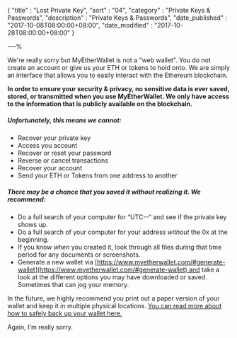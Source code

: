 {
"title"       : "Lost Private Key",
"sort"        : "04",
"category"    : "Private Keys & Passwords",
"description" : "Private Keys & Passwords",
"date_published" : "2017-10-08T08:00:00+08:00",
"date_modified"  : "2017-10-28T08:00:00+08:00"
}

---%



We're really sorry but MyEtherWallet is not a "web wallet". You do not create an account or give us your ETH or tokens to hold onto. We are simply an interface that allows you to easily interact with the Ethereum blockchain.

**In order to ensure your security & privacy, no sensitive data is ever saved, stored, or transmitted when you use MyEtherWallet. We only have access to the information that is publicly available on the blockchain.**

##### Unfortunately, this means we cannot:

*   Recover your private key
*   Access you account
*   Recover or reset your password
*   Reverse or cancel transactions
*   Recover your account
*   Send your ETH or Tokens from one address to another

##### There may be a chance that you saved it without realizing it. We recommend:

*   Do a full search of your computer for “UTC--“ and see if the private key shows up. 
*   Do a full search of your computer for your address _without_ the 0x at the beginning.
*   If you know _when_ you created it, look through all files during that time period for any documents or screenshots.
*   Generate a new wallet via [https://www.myetherwallet.com/#generate-wallet](https://www.myetherwallet.com/#generate-wallet) and take a look at the different options you may have downloaded or saved. Sometimes that can jog your memory.

In the future, we highly recommend you print out a paper version of your wallet and keep it in multiple physical locations. [You can read more about how to safely back up your wallet here.](https://myetherwallet.github.io/knowledge-base/getting-started/backing-up-your-new-wallet.html)

Again, I'm really sorry.
